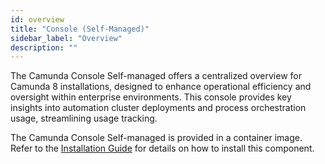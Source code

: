 ```yaml
---
id: overview
title: "Console (Self-Managed)"
sidebar_label: "Overview"
description: ""
---
```


The Camunda Console Self-managed offers a centralized overview for Camunda 8 installations, designed to enhance operational efficiency and oversight within enterprise environments. This console provides key insights into automation cluster deployments and process orchestration usage, streamlining usage tracking.

The Camunda Console Self-managed is provided in a container image. Refer to the [Installation Guide](../../self-managed/platform-deployment/overview.md) for details on how to install this component.
